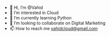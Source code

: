 - 👋 Hi, I’m @Vahid
- 👀 I’m interested in Cloud 
- 🌱 I’m currently learning Python
- 💞️ I’m looking to collaborate on Digital Marketing
- 📫 How to reach me vahidcloud@gmail.com

<!---
vahidcloud/vahidcloud is a ✨ special ✨ repository because its `README.md` (this file) appears on your GitHub profile.
You can click the Preview link to take a look at your changes.
--->
